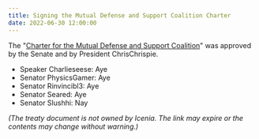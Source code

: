 ```yaml
---
title: Signing the Mutual Defense and Support Coalition Charter
date: 2022-06-30 12:00:00
---
```


The "[Charter for the Mutual Defense and Support Coalition](https://docs.google.com/document/u/0/d/1G9U0BJECO93-apfszHy7r7w9RlPvSr6AjUBw9GNsXSc/mobilebasic)" was approved by the Senate and by President ChrisChrispie.
<!--more-->

- Speaker Charlieseese: Aye
- Senator PhysicsGamer: Aye
- Senator Rinvincibl3: Aye
- Senator Seared: Aye
- Senator Slushhi: Nay

*(The treaty document is not owned by Icenia. The link may expire or the contents may change without warning.)*